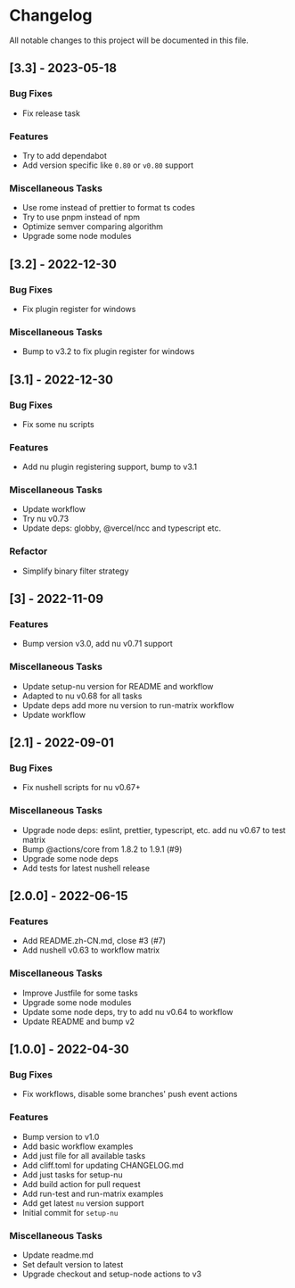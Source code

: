 # Changelog
All notable changes to this project will be documented in this file.

## [3.3] - 2023-05-18

### Bug Fixes

- Fix release task

### Features

- Try to add dependabot
- Add version specific like `0.80` or `v0.80` support

### Miscellaneous Tasks

- Use rome instead of prettier to format ts codes
- Try to use pnpm instead of npm
- Optimize semver comparing algorithm
- Upgrade some node modules

## [3.2] - 2022-12-30

### Bug Fixes

- Fix plugin register for windows

### Miscellaneous Tasks

- Bump to v3.2 to fix plugin register for windows

## [3.1] - 2022-12-30

### Bug Fixes

- Fix some nu scripts

### Features

- Add nu plugin registering support, bump to v3.1

### Miscellaneous Tasks

- Update workflow
- Try nu v0.73
- Update deps: globby, @vercel/ncc and typescript etc.

### Refactor

- Simplify binary filter strategy

## [3] - 2022-11-09

### Features

- Bump version v3.0, add nu v0.71 support

### Miscellaneous Tasks

- Update setup-nu version for README and workflow
- Adapted to nu v0.68 for all tasks
- Update deps add more nu version to run-matrix workflow
- Update workflow

## [2.1] - 2022-09-01

### Bug Fixes

- Fix nushell scripts for nu v0.67+

### Miscellaneous Tasks

- Upgrade node deps: eslint, prettier, typescript, etc. add nu v0.67 to test matrix
- Bump @actions/core from 1.8.2 to 1.9.1 (#9)
- Upgrade some node deps
- Add tests for latest nushell release

## [2.0.0] - 2022-06-15

### Features

- Add README.zh-CN.md, close #3 (#7)
- Add nushell v0.63 to workflow matrix

### Miscellaneous Tasks

- Improve Justfile for some tasks
- Upgrade some node modules
- Update some node deps, try to add nu v0.64 to workflow
- Update README and bump v2

## [1.0.0] - 2022-04-30

### Bug Fixes

- Fix workflows, disable some branches' push event actions

### Features

- Bump version to v1.0
- Add basic workflow examples
- Add just file for all available tasks
- Add cliff.toml for updating CHANGELOG.md
- Add just tasks for setup-nu
- Add build action for pull request
- Add run-test and run-matrix examples
- Add get latest `nu` version support
- Initial commit for `setup-nu`

### Miscellaneous Tasks

- Update readme.md
- Set default version to latest
- Upgrade checkout and setup-node actions to v3

